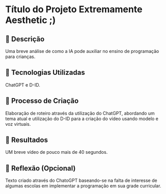 # Título do Projeto Extremamente Aesthetic ;)

## 📒 Descrição
Uma breve análise de como a IA pode auxiliar no ensino de programação para crianças.

## 🤖 Tecnologias Utilizadas
ChatGPT e D-ID.

## 🧐 Processo de Criação
Elaboração de roteiro através da utilização do ChatGPT, abordando um tema atual e utilização do D-ID para a criação do vídeo usando modelo e voz virtuais.

## 🚀 Resultados
UM breve vídeo de pouco mais de 40 segundos.

## 💭 Reflexão (Opcional)
Texto criado através do ChatoGPT baseando-se na falta de interesse de algumas escolas em implementar a programação em sua grade curricular.
